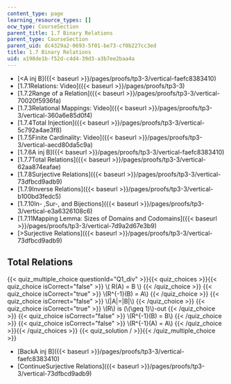 ```yaml
---
content_type: page
learning_resource_types: []
ocw_type: CourseSection
parent_title: 1.7 Binary Relations
parent_type: CourseSection
parent_uid: dc4329a2-0693-5f01-be73-cf0b227cc3ed
title: 1.7 Binary Relations
uid: a198de1b-f52d-c4d4-39d3-a3b7ee2baa4a
---
```


*   [\<A inj B]({{< baseurl >}}/pages/proofs/tp3-3/vertical-faefc8383410)
*   [1.7.1Relations: Video]({{< baseurl >}}/pages/proofs/tp3-3)
*   [1.7.2Range of a Relation]({{< baseurl >}}/pages/proofs/tp3-3/vertical-70020f5936fa)
*   [1.7.3Relational Mappings: Video]({{< baseurl >}}/pages/proofs/tp3-3/vertical-360a6e85d0f4)
*   [1.7.4Total Injection]({{< baseurl >}}/pages/proofs/tp3-3/vertical-5c792a4ae3f8)
*   [1.7.5Finite Cardinality: Video]({{< baseurl >}}/pages/proofs/tp3-3/vertical-aecd80da5c9a)
*   [1.7.6A inj B]({{< baseurl >}}/pages/proofs/tp3-3/vertical-faefc8383410)
*   [1.7.7Total Relations]({{< baseurl >}}/pages/proofs/tp3-3/vertical-62aa874eafae)
*   [1.7.8Surjective Relations]({{< baseurl >}}/pages/proofs/tp3-3/vertical-73dfbcd9adb9)
*   [1.7.9Inverse Relations]({{< baseurl >}}/pages/proofs/tp3-3/vertical-b100bd3fedc5)
*   [1.7.10In- ,Sur-, and Bijections]({{< baseurl >}}/pages/proofs/tp3-3/vertical-e3a6326108c6)
*   [1.7.11Mapping Lemma: Sizes of Domains and Codomains]({{< baseurl >}}/pages/proofs/tp3-3/vertical-7d9a2d67e3b9)
*   [\>Surjective Relations]({{< baseurl >}}/pages/proofs/tp3-3/vertical-73dfbcd9adb9)

Total Relations
---------------

{{< quiz_multiple_choice questionId="Q1_div" >}}{{< quiz_choices >}}{{< quiz_choice isCorrect="false" >}}&nbsp;\\( R(A) = B \\)&nbsp;{{< /quiz_choice >}}
{{< quiz_choice isCorrect="true" >}}&nbsp;\\(R^{-1}(B) = A\\)&nbsp;{{< /quiz_choice >}}
{{< quiz_choice isCorrect="false" >}}&nbsp;\\(|A|=|B|\\)&nbsp;{{< /quiz_choice >}}
{{< quiz_choice isCorrect="true" >}}&nbsp;\\(R\\) is (\\(\\geq 1)\\)-out&nbsp;{{< /quiz_choice >}}
{{< quiz_choice isCorrect="false" >}}&nbsp;\\(R^{-1}(B) = B\\)&nbsp;{{< /quiz_choice >}}
{{< quiz_choice isCorrect="false" >}}&nbsp;\\(R^{-1}(A) = A\\)&nbsp;{{< /quiz_choice >}}{{< /quiz_choices >}}
{{< quiz_solution / >}}{{< /quiz_multiple_choice >}}

*   [BackA inj B]({{< baseurl >}}/pages/proofs/tp3-3/vertical-faefc8383410)
*   [ContinueSurjective Relations]({{< baseurl >}}/pages/proofs/tp3-3/vertical-73dfbcd9adb9)